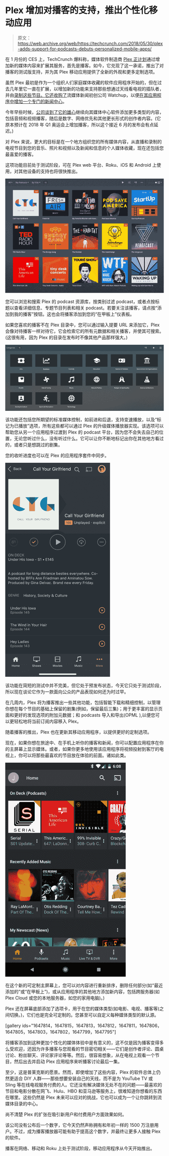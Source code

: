 # Plex 增加对播客的支持，推出个性化移动应用 

> 原文：<https://web.archive.org/web/https://techcrunch.com/2018/05/30/plex-adds-support-for-podcasts-debuts-personalized-mobile-apps/>

在 1 月份的 CES 上，TechCrunch 爆料称，媒体软件制造商 [Plex 正计划](https://web.archive.org/web/20230212195410/https://techcrunch.com/2018/01/08/podcasts-are-coming-to-plex-followed-by-web-series-and-other-digital-media/)通过增加新的媒体内容来扩展其服务，首先是播客。如今，它兑现了这一承诺，推出了对播客的测试版支持，并为其 Plex 移动应用提供了全新的外观和更多定制选项。

虽然 Plex 最初是作为一个组织人们家庭媒体收藏的软件应用程序开始的，但在过去几年里它一直在扩展，以增加新的功能来支持那些想通过天线看电视的插队者，并由[录制这些节目。它还](https://web.archive.org/web/20230212195410/https://techcrunch.com/2016/09/01/plex-goes-after-cord-cutters-with-new-dvr-feature/)[收购了](https://web.archive.org/web/20230212195410/https://techcrunch.com/2017/01/31/plex-acquires-watchup-to-bring-streaming-news-to-its-media-app/?_ga=2.245008070.2123525691.1527598964-1447864512.1494524635)流媒体新闻初创公司 Watchup，以便[在其应用程序中增加一个专门的新闻中心](https://web.archive.org/web/20230212195410/https://techcrunch.com/2017/09/26/plex-adds-personalized-streaming-news-to-its-media-player-software/?_ga=2.245008070.2123525691.1527598964-1447864512.1494524635)。

今年早些时候，[公司谈到了它的雄心](https://web.archive.org/web/20230212195410/https://techcrunch.com/2018/01/08/podcasts-are-coming-to-plex-followed-by-web-series-and-other-digital-media/)继续向其媒体中心软件添加更多类型的内容，包括音频和视频播客，随后是数字、网络优先和其他更长形式的创作者内容。(它原本预计在 2018 年 Q1 奥运会上增加播客，所以这个接近 6 月的发布会有点延迟。)

对 Plex 来说，更大的目标是在一个地方组织您的所有媒体内容，从直播和录制的电视节目到您的音乐、照片和视频以及新闻和信息的个人媒体收藏，现在还包括您最喜爱的播客。

这项功能目前处于测试阶段，可在 Plex web 平台、Roku、iOS 和 Android 上使用，对其他设备的支持也将很快推出。

![](img/f44e6a9de86f5aef5f3b7db4a8a8aadc.png)

您可以浏览和搜索 Plex 的 podcast 资源库，按类别过滤 podcast，或者点按标题以查看详细信息、专题节目列表和相关 podcast。若要关注该播客，请点按“添加到我的播客”按钮。这也会将播客添加到您的“在甲板上”仪表板。

如果您喜欢的播客不在 Plex 目录中，您可以通过输入提要 URL 来添加它，Plex 会像对待播客一样对待它，它会检索它的所有元数据和相关播客，并使其可搜索。(这很有用，因为 Plex 的目录在发布时不像其他产品那样强大。)

![](img/5a15243c3c457ab0583045acf6f6a42c.png)

该功能还包括您所期望的标准媒体控制，如前进和后退，支持变速播放，以及“标记为已播放”选项，所有这些都可以通过 Plex 的升级媒体播放器实现。该选项可以帮助您从另一个应用程序过渡到 Plex 的 podcast 平台，因为您不会失去自己的位置，无论您听过什么，没有听过什么。它可以让你不断地标记出你在其他地方看过的，或者只是想跳过的剧集。

您的收听进度也可以在 Plex 的应用程序套件中同步。

![](img/83a57915ec55a55aed94d2c46594a25b.png)

该功能在简短的测试中并不完美，但它处于预发布状态，今天它只处于测试阶段，所以现在谈论它作为一款面向公众的产品表现如何还为时过早。

在几周内，Plex 将为播客推出一些其他功能，包括智能下载和精细控制，以管理你想在每个节目的基础上保留的剧集(例如，保留最后三集)；用于更丰富的显示页面和更好的发现选项的附加元数据；和 podcasts 导入和导出(OPML ),以便您可以更轻松地将当前订阅内容移入 Plex。

随着播客的推出，Plex 也在更新其移动应用程序，以提供更好的定制选项。

现在，如果你想在旅途中、在手机上听你的播客和新闻，你可以配置应用程序在你的主屏幕上显示媒体。或者，如果你更多地使用该应用程序将视频投射到客厅的电视上，你可以将那些最喜欢的节目放在体验的前面。诸如此类。

![](img/20f79d8e28bba07810e83ea27f47551e.png)

在这个新的可定制主屏幕上，您可以对内容进行重新排序，删除任何部分(如“最近添加的”或“在甲板上”)，或从应用程序的其他地方添加新内容，包括跨服务器(如 Plex Cloud 或您的本地服务器，如您的家用电脑)。)

Plex 还在屏幕底部添加了选项卡，用于在您的媒体类型(如电影、电视、播客等)之间切换。)，它们也是完全可定制的。您甚至可以自定义每种媒体类型的默认源。

[gallery ids="1647814，1647815，1647813，1647812，1647811，1647806，1647805，1647803，1647802，1647799，1647795"]

将播客添加到这种更加个性化的媒体体验中是有意义的，这不仅是因为播客变得多么受欢迎，还因为许多播客与您观看的节目密切相关——它们是创作者评论、圆桌讨论、粉丝聊天、评论家评论等等。然后，很容易想象，从在电视上观看一个节目，然后出去并启动 Plex 应用程序来听播客讨论最后一集。

至少，这是普莱克斯的愿景。然而，即使增加了这些内容，Plex 的软件总体上仍然更适合 DIY 人群——那些想要安装自己的天线，而不是为 YouTube TV 或 Sling 等在线电视服务付费的人。它还没有解决媒体无处不在的问题——最喜欢的节目和电影分散在网飞、Hulu、HBO 和亚马逊等服务上，很难知道你想看的东西在哪里。这些仍然是 Plex 未来可以应对的挑战，它也可以成为一个让你跳转到流媒体目录的中心。

尚不清楚 Plex 的扩张在吸引新用户和付费用户方面效果如何。

该公司没有公布后一个数字，它今天仍然声称拥有和年初一样的 1500 万注册用户。不过，成为播客播放器可能有助于提高这个数字，并最终让更多人接触 Plex 的软件。

播客在网络、移动和 Roku 上处于测试阶段，移动应用程序从今天开始推出。